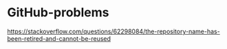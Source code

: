 # GitHub-problems
https://stackoverflow.com/questions/62298084/the-repository-name-has-been-retired-and-cannot-be-reused
